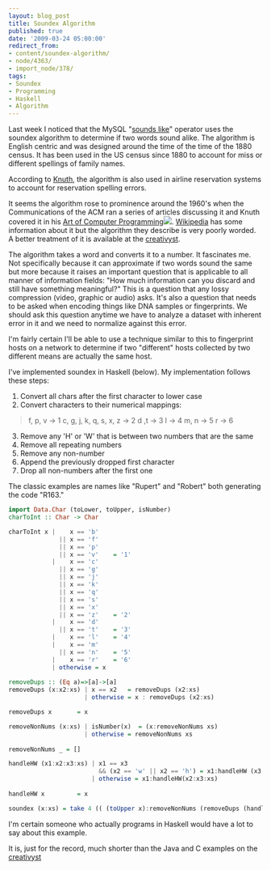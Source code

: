 ```yaml
---
layout: blog_post
title: Soundex Algorithm
published: true
date: '2009-03-24 05:00:00'
redirect_from:
- content/soundex-algorithm/
- node/4363/
- import_node/378/
tags:
- Soundex
- Programming
- Haskell
- Algorithm
---
```


Last week I noticed that the MySQL "[sounds like](http://dev.mysql.com/doc/refman/5.0/en/string-functions.html#operator_sounds-like)" operator uses the soundex algorithm to determine if two words sound alike. The algorithm is English centric and was designed around the time of the time of the 1880 census. It has been used in the US census since 1880 to account for miss or different spellings of family names. 

According to [Knuth](http://www-cs-faculty.stanford.edu/~knuth/), the algorithm is also used in airline reservation systems to account for reservation spelling errors. 

It seems the algorithm rose to prominence around the 1960's when the Communications of the ACM ran a series of articles discussing it and Knuth covered it in his [Art of Computer Programming](http://www.amazon.com/gp/product/0201896850?ie=UTF8&tag=empcra-20&linkCode=as2&camp=1789&creative=390957&creativeASIN=0201896850)![](http://www.assoc-amazon.com/e/ir?t=empcra-20&l=as2&o=1&a=0201896850). [Wikipedia](http://en.wikipedia.org/wiki/Soundex) has some information about it but the algorithm they describe is very poorly worded. A better treatment of it is available at the [creativyst](http://www.creativyst.com/Doc/Articles/SoundEx1/SoundEx1.htm). 

The algorithm takes a word and converts it to a number. It fascinates me. Not specifically because it can approximate if two words sound the same but more because it raises an important question that is applicable to all manner of information fields: "How much information can you discard and still have something meaningful?" This is a question that any lossy compression (video, graphic or audio) asks. It's also a question that needs to be asked when encoding things like DNA samples or fingerprints. We should ask this question anytime we have to analyze a dataset with inherent error in it and we need to normalize against this error. 

I'm fairly certain I'll be able to use a technique similar to this to fingerprint hosts on a network to determine if two "different" hosts collected by two different means are actually the same host. 

I've implemented soundex in Haskell (below). My implementation follows these steps:

1.  Convert all chars after the first character to lower case
2.  Convert characters to their numerical mappings:
   > f, p, v -> 1
   > c, g, j, k, q, s, x, z -> 2
   > d ,t -> 3
   > l -> 4
   > m, n -> 5
   > r -> 6
3.  Remove any 'H' or 'W' that is between two numbers that are the same
4.  Remove all repeating numbers
5.  Remove any non-number
6.  Append the previously dropped first character
7.  Drop all non-numbers after the first one

The classic examples are names like "Rupert" and "Robert" both generating the code "R163." 

```haskell
import Data.Char (toLower, toUpper, isNumber)  
charToInt :: Char -> Char  

charToInt x |    x == 'b'
              || x == 'f' 
              || x == 'p' 
              || x == 'v'    = '1' 
            |    x == 'c' 
              || x == 'g' 
              || x == 'j' 
              || x == 'k' 
              || x == 'q' 
              || x == 's' 
              || x == 'x' 
              || x == 'z'    = '2'
            |    x == 'd'
              || x == 't'    = '3' 
            |    x == 'l'    = '4'
            |    x == 'm' 
              || x == 'n'    = '5' 
            |    x == 'r'    = '6'
            | otherwise = x  
            
removeDups :: (Eq a)=>[a]->[a] 
removeDups (x:x2:xs) | x == x2   = removeDups (x2:xs) 
                     | otherwise = x : removeDups (x2:xs)                       

removeDups x       = x  

removeNonNums (x:xs) | isNumber(x)  = (x:removeNonNums xs) 
                     | otherwise = removeNonNums xs  
                     
removeNonNums _ = []  

handleHW (x1:x2:x3:xs) | x1 == x3 
                         && (x2 == 'w' || x2 == 'h') = x1:handleHW (x3:xs)
                       | otherwise = x1:handleHW(x2:x3:xs) 
                       
handleHW x         = x  

soundex (x:xs) = take 4 (( (toUpper x):removeNonNums (removeDups (handleHW (map charToInt (map toLower xs)))) )++"0000")`
```

I'm certain someone who actually programs in Haskell would have a lot to say about this example. 

It is, just for the record, much shorter than the Java and C examples on the [creativyst](http://www.creativyst.com/Doc/Articles/SoundEx1/SoundEx1.htm#SourceCode)
